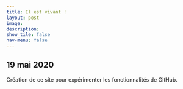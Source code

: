 ```yaml
---
title: Il est vivant !
layout: post
image:
description: 
show_tile: false
nav-menu: false
---
```


<h2>19 mai 2020</h2>

<p>Création de ce site pour expérimenter les fonctionnalités de GitHub.</p>
